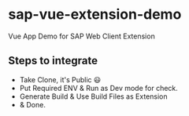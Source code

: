 # sap-vue-extension-demo

Vue App Demo for SAP Web Client Extension

## Steps to integrate

- Take Clone, it's Public 😃
- Put Required ENV & Run as Dev mode for check.
- Generate Build & Use Build Files as Extension
- & Done.
